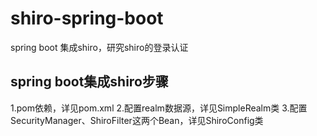 # shiro-spring-boot
spring boot 集成shiro，研究shiro的登录认证
## spring boot集成shiro步骤
  1.pom依赖，详见pom.xml
  2.配置realm数据源，详见SimpleRealm类
  3.配置SecurityManager、ShiroFilter这两个Bean，详见ShiroConfig类
